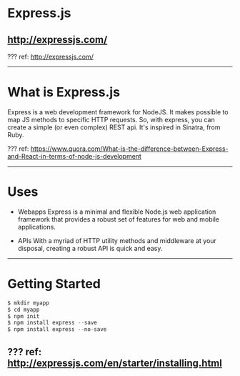 # Express.js

## http://expressjs.com/

???
ref: http://expressjs.com/

---
# What is Express.js

Express is a web development framework for NodeJS. It makes possible to map JS methods to specific HTTP requests. So, with express, you can create a simple (or even complex) REST api. It's inspired in Sinatra, from Ruby.

???
ref: https://www.quora.com/What-is-the-difference-between-Express-and-React-in-terms-of-node-js-development

---
# Uses

* Webapps
Express is a minimal and flexible Node.js web application framework that provides a robust set of features for web and mobile applications.

* APIs
With a myriad of HTTP utility methods and middleware at your disposal, creating a robust API is quick and easy. 

---
# Getting Started

```javascript
$ mkdir myapp
$ cd myapp
$ npm init
$ npm install express --save
$ npm install express --no-save

```

???
ref: http://expressjs.com/en/starter/installing.html
---
